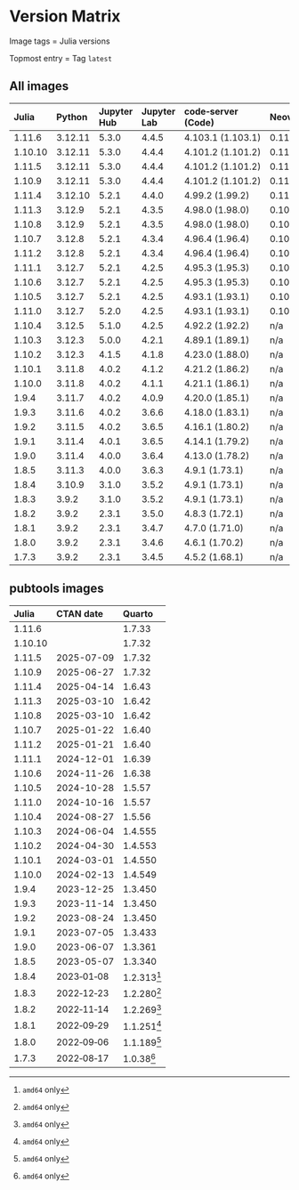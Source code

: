 # Version Matrix

Image tags = Julia versions

Topmost entry = Tag `latest`

## All images

| Julia   | Python  | Jupyter Hub | Jupyter Lab | code‑server (Code) | Neovim | Git    | Git LFS | Pandoc | Linux distro |
|:--------|:--------|:------------|:------------|:-------------------|:-------|:-------|:--------|:-------|:-------------|
| 1.11.6  | 3.12.11 | 5.3.0       | 4.4.5       | 4.103.1 (1.103.1)  | 0.11.3 | 2.51.0 | 3.7.0   | 3.6.3  | Debian 13    |
| 1.10.10 | 3.12.11 | 5.3.0       | 4.4.4       | 4.101.2 (1.101.2)  | 0.11.2 | 2.50.0 | 3.7.0   | 3.6.3  | Debian 12    |
| 1.11.5  | 3.12.11 | 5.3.0       | 4.4.4       | 4.101.2 (1.101.2)  | 0.11.2 | 2.50.1 | 3.7.0   | 3.6.3  | Debian 12    |
| 1.10.9  | 3.12.11 | 5.3.0       | 4.4.4       | 4.101.2 (1.101.2)  | 0.11.2 | 2.50.0 | 3.7.0   | 3.6.3  | Debian 12    |
| 1.11.4  | 3.12.10 | 5.2.1       | 4.4.0       | 4.99.2 (1.99.2)    | 0.11.0 | 2.49.0 | 3.6.1   | 3.4    | Debian 12    |
| 1.11.3  | 3.12.9  | 5.2.1       | 4.3.5       | 4.98.0 (1.98.0)    | 0.10.4 | 2.48.1 | 3.6.1   | 3.4    | Debian 12    |
| 1.10.8  | 3.12.9  | 5.2.1       | 4.3.5       | 4.98.0 (1.98.0)    | 0.10.4 | 2.48.1 | 3.6.1   | 3.4    | Debian 12    |
| 1.10.7  | 3.12.8  | 5.2.1       | 4.3.4       | 4.96.4 (1.96.4)    | 0.10.3 | 2.48.1 | 3.6.1   | 3.4    | Debian 12    |
| 1.11.2  | 3.12.8  | 5.2.1       | 4.3.4       | 4.96.4 (1.96.4)    | 0.10.3 | 2.48.1 | 3.6.1   | 3.4    | Debian 12    |
| 1.11.1  | 3.12.7  | 5.2.1       | 4.2.5       | 4.95.3 (1.95.3)    | 0.10.2 | 2.47.1 | 3.6.0   | 3.4    | Debian 12    |
| 1.10.6  | 3.12.7  | 5.2.1       | 4.2.5       | 4.95.3 (1.95.3)    | 0.10.2 | 2.47.1 | 3.6.0   | 3.4    | Debian 12    |
| 1.10.5  | 3.12.7  | 5.2.1       | 4.2.5       | 4.93.1 (1.93.1)    | 0.10.2 | 2.47.0 | 3.5.1   | 3.2    | Debian 12    |
| 1.11.0  | 3.12.7  | 5.2.0       | 4.2.5       | 4.93.1 (1.93.1)    | 0.10.2 | 2.47.0 | 3.5.1   | 3.2    | Debian 12    |
| 1.10.4  | 3.12.5  | 5.1.0       | 4.2.5       | 4.92.2 (1.92.2)    | n/a    | 2.46.0 | 3.5.1   | 3.2    | Debian 12    |
| 1.10.3  | 3.12.3  | 5.0.0       | 4.2.1       | 4.89.1 (1.89.1)    | n/a    | 2.45.2 | 3.5.1   | 3.1.11 | Debian 12    |
| 1.10.2  | 3.12.3  | 4.1.5       | 4.1.8       | 4.23.0 (1.88.0)    | n/a    | 2.45.0 | 3.5.1   | 3.1.11 | Debian 12    |
| 1.10.1  | 3.11.8  | 4.0.2       | 4.1.2       | 4.21.2 (1.86.2)    | n/a    | 2.44.0 | 3.4.1   | 3.1.11 | Debian 12    |
| 1.10.0  | 3.11.8  | 4.0.2       | 4.1.1       | 4.21.1 (1.86.1)    | n/a    | 2.43.1 | 3.4.1   | 3.1.11 | Debian 12    |
| 1.9.4   | 3.11.7  | 4.0.2       | 4.0.9       | 4.20.0 (1.85.1)    | n/a    | 2.43.0 | 3.4.1   | 3.1.1  | Debian 12    |
| 1.9.3   | 3.11.6  | 4.0.2       | 3.6.6       | 4.18.0 (1.83.1)    | n/a    | 2.42.1 | 3.4.0   | 3.1.1  | Debian 12    |
| 1.9.2   | 3.11.5  | 4.0.2       | 3.6.5       | 4.16.1 (1.80.2)    | n/a    | 2.42.0 | 3.4.0   | 3.1.1  | Debian 12    |
| 1.9.1   | 3.11.4  | 4.0.1       | 3.6.5       | 4.14.1 (1.79.2)    | n/a    | 2.41.0 | 3.3.0   | 3.1.1  | Debian 12    |
| 1.9.0   | 3.11.4  | 4.0.0       | 3.6.4       | 4.13.0 (1.78.2)    | n/a    | 2.41.0 | 3.3.0   | 3.1.1  | Debian 11    |
| 1.8.5   | 3.11.3  | 4.0.0       | 3.6.3       | 4.9.1 (1.73.1)     | n/a    | 2.40.1 | 3.3.0   | 3.1.1  | Debian 11    |
| 1.8.4   | 3.10.9  | 3.1.0       | 3.5.2       | 4.9.1 (1.73.1)     | n/a    | 2.39.0 | 3.3.0   | 2.19.2 | Debian 11    |
| 1.8.3   | 3.9.2   | 3.1.0       | 3.5.2       | 4.9.1 (1.73.1)     | n/a    | 2.39.0 | 3.3.0   | 2.19.2 | Debian 11    |
| 1.8.2   | 3.9.2   | 2.3.1       | 3.5.0       | 4.8.3 (1.72.1)     | n/a    | 2.38.1 | 3.2.0   | 2.19.2 | Debian 11    |
| 1.8.1   | 3.9.2   | 2.3.1       | 3.4.7       | 4.7.0 (1.71.0)     | n/a    | 2.37.3 | 3.2.0   | 2.19.2 | Debian 11    |
| 1.8.0   | 3.9.2   | 2.3.1       | 3.4.6       | 4.6.1 (1.70.2)     | n/a    | 2.37.2 | 3.2.0   | 2.19.2 | Debian 11    |
| 1.7.3   | 3.9.2   | 2.3.1       | 3.4.5       | 4.5.2 (1.68.1)     | n/a    | 2.37.2 | 3.2.0   | 2.18   | Debian 11    |

## pubtools images

| Julia   | CTAN date  | Quarto      |
|:--------|:-----------|:------------|
| 1.11.6  |            | 1.7.33      |
| 1.10.10 |            | 1.7.32      |
| 1.11.5  | 2025-07-09 | 1.7.32      |
| 1.10.9  | 2025-06-27 | 1.7.32      |
| 1.11.4  | 2025-04-14 | 1.6.43      |
| 1.11.3  | 2025-03-10 | 1.6.42      |
| 1.10.8  | 2025-03-10 | 1.6.42      |
| 1.10.7  | 2025-01-22 | 1.6.40      |
| 1.11.2  | 2025-01-21 | 1.6.40      |
| 1.11.1  | 2024-12-01 | 1.6.39      |
| 1.10.6  | 2024-11-26 | 1.6.38      |
| 1.10.5  | 2024-10-28 | 1.5.57      |
| 1.11.0  | 2024-10-16 | 1.5.57      |
| 1.10.4  | 2024-08-27 | 1.5.56      |
| 1.10.3  | 2024-06-04 | 1.4.555     |
| 1.10.2  | 2024-04-30 | 1.4.553     |
| 1.10.1  | 2024-03-01 | 1.4.550     |
| 1.10.0  | 2024-02-13 | 1.4.549     |
| 1.9.4   | 2023-12-25 | 1.3.450     |
| 1.9.3   | 2023-11-14 | 1.3.450     |
| 1.9.2   | 2023-08-24 | 1.3.450     |
| 1.9.1   | 2023-07-05 | 1.3.433     |
| 1.9.0   | 2023-06-07 | 1.3.361     |
| 1.8.5   | 2023-05-07 | 1.3.340     |
| 1.8.4   | 2023‑01‑08 | 1.2.313[^1] |
| 1.8.3   | 2022‑12‑23 | 1.2.280[^1] |
| 1.8.2   | 2022‑11‑14 | 1.2.269[^1] |
| 1.8.1   | 2022‑09‑29 | 1.1.251[^1] |
| 1.8.0   | 2022‑09‑06 | 1.1.189[^1] |
| 1.7.3   | 2022‑08‑17 | 1.0.38[^1]  |

[^1]: `amd64` only
